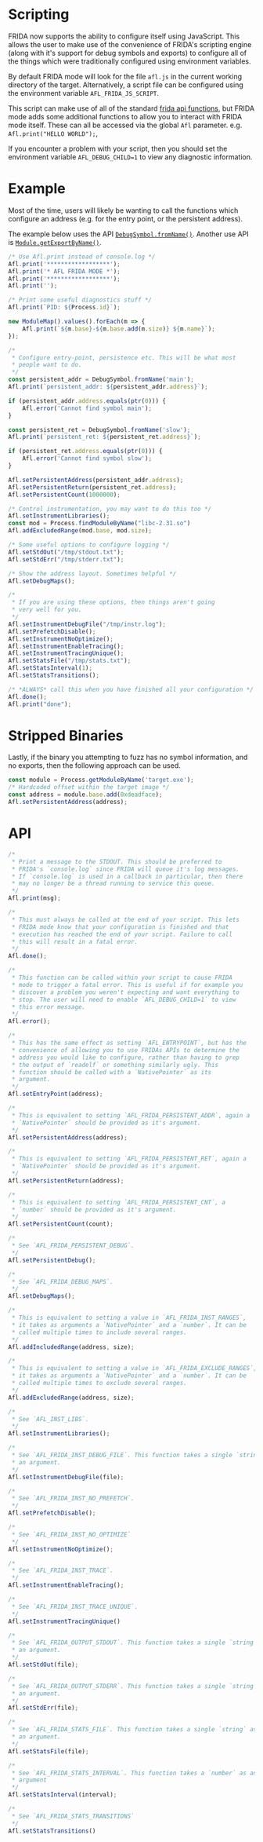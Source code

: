# Scripting
FRIDA now supports the ability to configure itself using JavaScript. This allows
the user to make use of the convenience of FRIDA's scripting engine (along with
it's support for debug symbols and exports) to configure all of the things which
were traditionally configured using environment variables.

By default FRIDA mode will look for the file `afl.js` in the current working
directory of the target. Alternatively, a script file can be configured using
the environment variable `AFL_FRIDA_JS_SCRIPT`.

This script can make use of all of the standard [frida api functions](https://frida.re/docs/javascript-api/), but FRIDA mode adds some additional functions to allow
you to interact with FRIDA mode itself. These can all be accessed via the global
`Afl` parameter. e.g. `Afl.print("HELLO WORLD");`,

If you encounter a problem with your script, then you should set the environment
variable `AFL_DEBUG_CHILD=1` to view any diagnostic information.


# Example
Most of the time, users will likely be wanting to call the functions which configure an address (e.g. for the entry point, or the persistent address).

The example below uses the API [`DebugSymbol.fromName()`](https://frida.re/docs/javascript-api/#debugsymbol). Another use API is [`Module.getExportByName()`](https://frida.re/docs/javascript-api/#module).

```js
/* Use Afl.print instead of console.log */
Afl.print('******************');
Afl.print('* AFL FRIDA MODE *');
Afl.print('******************');
Afl.print('');

/* Print some useful diagnostics stuff */
Afl.print(`PID: ${Process.id}`);

new ModuleMap().values().forEach(m => {
    Afl.print(`${m.base}-${m.base.add(m.size)} ${m.name}`);
});

/*
 * Configure entry-point, persistence etc. This will be what most
 * people want to do.
 */
const persistent_addr = DebugSymbol.fromName('main');
Afl.print(`persistent_addr: ${persistent_addr.address}`);

if (persistent_addr.address.equals(ptr(0))) {
    Afl.error('Cannot find symbol main');
}

const persistent_ret = DebugSymbol.fromName('slow');
Afl.print(`persistent_ret: ${persistent_ret.address}`);

if (persistent_ret.address.equals(ptr(0))) {
    Afl.error('Cannot find symbol slow');
}

Afl.setPersistentAddress(persistent_addr.address);
Afl.setPersistentReturn(persistent_ret.address);
Afl.setPersistentCount(1000000);

/* Control instrumentation, you may want to do this too */
Afl.setInstrumentLibraries();
const mod = Process.findModuleByName("libc-2.31.so")
Afl.addExcludedRange(mod.base, mod.size);

/* Some useful options to configure logging */
Afl.setStdOut("/tmp/stdout.txt");
Afl.setStdErr("/tmp/stderr.txt");

/* Show the address layout. Sometimes helpful */
Afl.setDebugMaps();

/*
 * If you are using these options, then things aren't going
 * very well for you.
 */
Afl.setInstrumentDebugFile("/tmp/instr.log");
Afl.setPrefetchDisable();
Afl.setInstrumentNoOptimize();
Afl.setInstrumentEnableTracing();
Afl.setInstrumentTracingUnique();
Afl.setStatsFile("/tmp/stats.txt");
Afl.setStatsInterval(1);
Afl.setStatsTransitions();

/* *ALWAYS* call this when you have finished all your configuration */
Afl.done();
Afl.print("done");
```

# Stripped Binaries

Lastly, if the binary you attempting to fuzz has no symbol information, and no
exports, then the following approach can be used.

```js
const module = Process.getModuleByName('target.exe');
/* Hardcoded offset within the target image */
const address = module.base.add(0xdeadface);
Afl.setPersistentAddress(address);
```

# API
```js
/*
 * Print a message to the STDOUT. This should be preferred to
 * FRIDA's `console.log` since FRIDA will queue it's log messages.
 * If `console.log` is used in a callback in particular, then there
 * may no longer be a thread running to service this queue.
 */
Afl.print(msg);

/*
 * This must always be called at the end of your script. This lets
 * FRIDA mode know that your configuration is finished and that
 * execution has reached the end of your script. Failure to call
 * this will result in a fatal error.
 */
Afl.done();

/*
 * This function can be called within your script to cause FRIDA
 * mode to trigger a fatal error. This is useful if for example you
 * discover a problem you weren't expecting and want everything to
 * stop. The user will need to enable `AFL_DEBUG_CHILD=1` to view
 * this error message.
 */
Afl.error();

/*
 * This has the same effect as setting `AFL_ENTRYPOINT`, but has the
 * convenience of allowing you to use FRIDAs APIs to determine the
 * address you would like to configure, rather than having to grep
 * the output of `readelf` or something similarly ugly. This
 * function should be called with a `NativePointer` as its
 * argument.
 */
Afl.setEntryPoint(address);

/*
 * This is equivalent to setting `AFL_FRIDA_PERSISTENT_ADDR`, again a
 * `NativePointer` should be provided as it's argument.
 */
Afl.setPersistentAddress(address);

/*
 * This is equivalent to setting `AFL_FRIDA_PERSISTENT_RET`, again a
 * `NativePointer` should be provided as it's argument.
 */
Afl.setPersistentReturn(address);

/*
 * This is equivalent to setting `AFL_FRIDA_PERSISTENT_CNT`, a
 * `number` should be provided as it's argument.
 */
Afl.setPersistentCount(count);

/*
 * See `AFL_FRIDA_PERSISTENT_DEBUG`.
 */
Afl.setPersistentDebug();

/*
 * See `AFL_FRIDA_DEBUG_MAPS`.
 */
Afl.setDebugMaps();

/*
 * This is equivalent to setting a value in `AFL_FRIDA_INST_RANGES`,
 * it takes as arguments a `NativePointer` and a `number`. It can be
 * called multiple times to include several ranges.
 */
Afl.addIncludedRange(address, size);

/*
 * This is equivalent to setting a value in `AFL_FRIDA_EXCLUDE_RANGES`,
 * it takes as arguments a `NativePointer` and a `number`. It can be
 * called multiple times to exclude several ranges.
 */
Afl.addExcludedRange(address, size);

/*
 * See `AFL_INST_LIBS`.
 */
Afl.setInstrumentLibraries();

/*
 * See `AFL_FRIDA_INST_DEBUG_FILE`. This function takes a single `string` as
 * an argument.
 */
Afl.setInstrumentDebugFile(file);

/*
 * See `AFL_FRIDA_INST_NO_PREFETCH`.
 */
Afl.setPrefetchDisable();

/*
 * See `AFL_FRIDA_INST_NO_OPTIMIZE`
 */
Afl.setInstrumentNoOptimize();

/*
 * See `AFL_FRIDA_INST_TRACE`.
 */
Afl.setInstrumentEnableTracing();

/*
 * See `AFL_FRIDA_INST_TRACE_UNIQUE`.
 */
Afl.setInstrumentTracingUnique()

/*
 * See `AFL_FRIDA_OUTPUT_STDOUT`. This function takes a single `string` as
 * an argument.
 */
Afl.setStdOut(file);

/*
 * See `AFL_FRIDA_OUTPUT_STDERR`. This function takes a single `string` as
 * an argument.
 */
Afl.setStdErr(file);

/*
 * See `AFL_FRIDA_STATS_FILE`. This function takes a single `string` as
 * an argument.
 */
Afl.setStatsFile(file);

/*
 * See `AFL_FRIDA_STATS_INTERVAL`. This function takes a `number` as an
 * argument
 */
Afl.setStatsInterval(interval);

/*
 * See `AFL_FRIDA_STATS_TRANSITIONS`
 */
Afl.setStatsTransitions()
```
